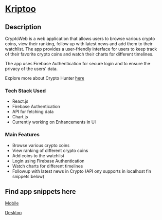 # [Kriptoo](https://kriptoo.netlify.app/)

## Description

CryptoWeb is a web application that allows users to browse various crypto coins, view their ranking, follow up with latest news and add them to their watchlist. The app provides a user-friendly interface for users to keep track of their favorite crypto coins and watch their charts for different timelines. 

The app uses Firebase Authentication for secure login and to ensure the privacy of the users' data.

Explore more about Crypto Hunter [here](https://kriptoo.netlify.app/)

### Tech Stack Used
- React.js
- Firebase Authentication
- API for fetching data
- Chart.js
- Currently working on Enhancements in UI

### Main Features
- Browse various crypto coins
- View ranking of different crypto coins
- Add coins to the watchlist
- Login using Firebase Authentication
- Watch charts for different timelines
- Followup with latest news in Crypto (API ony supports in localhost fin snippets below)

## Find app snippets here  
[Mobile](https://github.com/varun442/moviebase/tree/master/src/assets/mobile)

[Desktop](https://github.com/varun442/moviebase/tree/master/src/assets/desktop)

